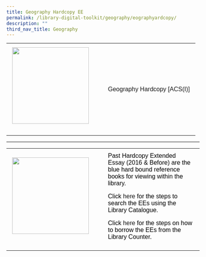 ```yaml
---
title: Geography Hardcopy EE
permalink: /library-digital-toolkit/geography/eographyardcopy/
description: ""
third_nav_title: Geography
---
```

<table style="box-sizing: border-box; border-collapse: collapse; min-width: 500px; margin-top: 0px; color: rgb(0, 0, 0); font-family: Arial, sans-serif; font-size: 16px; font-style: normal; font-variant-ligatures: normal; font-variant-caps: normal; font-weight: 400; letter-spacing: normal; orphans: 2; text-align: start; text-transform: none; white-space: normal; widows: 2; word-spacing: 0px; -webkit-text-stroke-width: 0px; text-decoration-thickness: initial; text-decoration-style: initial; text-decoration-color: initial;"><tbody style="box-sizing: border-box; margin-top: 0px;"><tr style="box-sizing: border-box; margin-top: 0px;"><td style="box-sizing: border-box; border-collapse: collapse; padding: 10px 15px; line-height: 18px; margin-top: 0px;"><a href="https://schoolibrary.moe.edu.sg/anglochineseindependent/cgi-bin/spydus.exe/ENQ/WPAC/BIBENQ?QRY=SVL(GeographyL2017)&amp;NRECS=20" target="_blank" rel="noopener noreferrer" style="box-sizing: border-box; background-color: transparent; font-size: 1em; font-family: Arial, sans-serif !important; outline-width: 0px; text-decoration: underline; margin-top: 0px;"><img loading="lazy" class="alignnone wp-image-19045" src="https://www.acsindep.moe.edu.sg/wp-content/uploads/2021/12/EE-300x207.png" alt="" width="200" height="138" srcset="/wp-content/uploads/2021/12/EE-300x207.png 300w, /wp-content/uploads/2021/12/EE.png 609w" sizes="(max-width: 200px) 100vw, 200px" style="box-sizing: border-box; border-style: none; max-width: 100%; height: auto; margin: 0px 20px 20px 0px;"></a></td><td style="box-sizing: border-box; border-collapse: collapse; padding: 10px 15px; line-height: 18px;"><a href="https://schoolibrary.moe.edu.sg/anglochineseindependent/cgi-bin/spydus.exe/ENQ/WPAC/BIBENQ?QRY=SVL(GeographyL2017)&amp;NRECS=20" style="box-sizing: border-box; background-color: transparent; font-size: 1em; font-family: Arial, sans-serif !important; text-decoration: none; margin-top: 0px;">Geography Hardcopy [ACS(I)]</a></td></tr></tbody></table>

* * *

<table style="box-sizing: border-box; border-collapse: collapse; min-width: 500px; color: rgb(0, 0, 0); font-family: Arial, sans-serif; font-size: 16px; font-style: normal; font-variant-ligatures: normal; font-variant-caps: normal; font-weight: 400; letter-spacing: normal; orphans: 2; text-align: start; text-transform: none; white-space: normal; widows: 2; word-spacing: 0px; -webkit-text-stroke-width: 0px; text-decoration-thickness: initial; text-decoration-style: initial; text-decoration-color: initial;"><tbody style="box-sizing: border-box; margin-top: 0px;"><tr style="box-sizing: border-box; margin-top: 0px;"><td style="box-sizing: border-box; border-collapse: collapse; padding: 10px 15px; line-height: 18px; margin-top: 0px;"><img loading="lazy" class="alignnone wp-image-19045" src="https://www.acsindep.moe.edu.sg/wp-content/uploads/2021/12/EE-300x207.png" alt="" width="200" height="138" srcset="/wp-content/uploads/2021/12/EE-300x207.png 300w, /wp-content/uploads/2021/12/EE.png 609w" sizes="(max-width: 200px) 100vw, 200px" style="box-sizing: border-box; border-style: none; max-width: 100%; height: auto; margin: 0px 20px 20px 0px;"></td><td style="box-sizing: border-box; border-collapse: collapse; padding: 10px 15px; line-height: 18px;">Past Hardcopy Extended Essay (2016 &amp; Before) are the blue hard bound reference books for viewing within the library.<p style="box-sizing: border-box; margin-top: 0px;"></p><p style="box-sizing: border-box;">Click<span>&nbsp;</span><a href="https://drive.google.com/file/d/1LYOo5cVQp1kaA4NU1t5SBzEZq6weX8yt/view?usp=sharing" style="box-sizing: border-box; background-color: transparent; font-size: 1em; font-family: Arial, sans-serif !important; text-decoration: none; margin-top: 0px;">here</a><span>&nbsp;</span>for the steps to search the EEs using the Library Catalogue.</p><p style="box-sizing: border-box;">Click<span>&nbsp;</span><a href="https://drive.google.com/file/d/1gIK5ix22wSBjTVrCXBZjZG4-aewmRDbV/view?usp=sharing" style="box-sizing: border-box; background-color: transparent; font-size: 1em; font-family: Arial, sans-serif !important; text-decoration: none; margin-top: 0px;">here</a><span>&nbsp;</span>for the steps on how to borrow the EEs from the Library Counter.</p></td></tr></tbody></table>